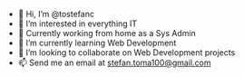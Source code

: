 - 👋 Hi, I’m @tostefanc
- 👀 I’m interested in everything IT
- 🏡 Currently working from home as a Sys Admin
- 🌱 I’m currently learning Web Development
- 💞️ I’m looking to collaborate on Web Development projects
- 📫 Send me an email at stefan.toma100@gmail.com

<!---
tostefanc/tostefanc is a ✨ special ✨ repository because its `README.md` (this file) appears on your GitHub profile.
You can click the Preview link to take a look at your changes.
--->
